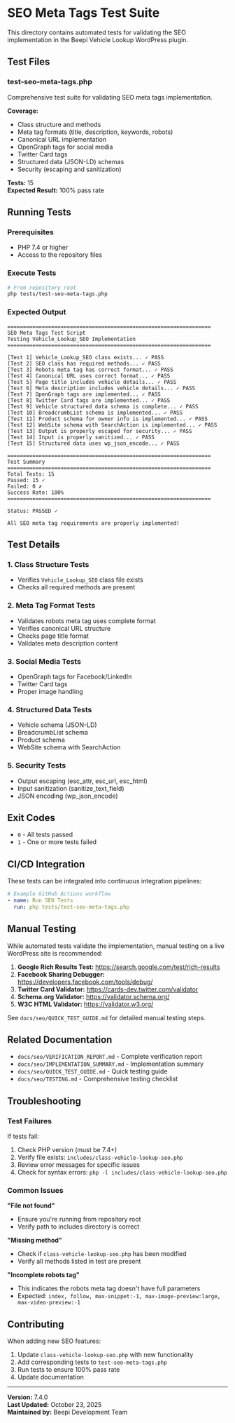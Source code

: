 # SEO Meta Tags Test Suite

This directory contains automated tests for validating the SEO implementation in the Beepi Vehicle Lookup WordPress plugin.

## Test Files

### test-seo-meta-tags.php
Comprehensive test suite for validating SEO meta tags implementation.

**Coverage:**
- Class structure and methods
- Meta tag formats (title, description, keywords, robots)
- Canonical URL implementation
- OpenGraph tags for social media
- Twitter Card tags
- Structured data (JSON-LD) schemas
- Security (escaping and sanitization)

**Tests:** 15  
**Expected Result:** 100% pass rate

## Running Tests

### Prerequisites
- PHP 7.4 or higher
- Access to the repository files

### Execute Tests

```bash
# From repository root
php tests/test-seo-meta-tags.php
```

### Expected Output

```
=================================================================
SEO Meta Tags Test Script
Testing Vehicle_Lookup_SEO Implementation
=================================================================

[Test 1] Vehicle_Lookup_SEO class exists... ✓ PASS
[Test 2] SEO class has required methods... ✓ PASS
[Test 3] Robots meta tag has correct format... ✓ PASS
[Test 4] Canonical URL uses correct format... ✓ PASS
[Test 5] Page title includes vehicle details... ✓ PASS
[Test 6] Meta description includes vehicle details... ✓ PASS
[Test 7] OpenGraph tags are implemented... ✓ PASS
[Test 8] Twitter Card tags are implemented... ✓ PASS
[Test 9] Vehicle structured data schema is complete... ✓ PASS
[Test 10] BreadcrumbList schema is implemented... ✓ PASS
[Test 11] Product schema for owner info is implemented... ✓ PASS
[Test 12] WebSite schema with SearchAction is implemented... ✓ PASS
[Test 13] Output is properly escaped for security... ✓ PASS
[Test 14] Input is properly sanitized... ✓ PASS
[Test 15] Structured data uses wp_json_encode... ✓ PASS

=================================================================
Test Summary
=================================================================
Total Tests: 15
Passed: 15 ✓
Failed: 0 ✗
Success Rate: 100%
=================================================================

Status: PASSED ✓

All SEO meta tag requirements are properly implemented!
```

## Test Details

### 1. Class Structure Tests
- Verifies `Vehicle_Lookup_SEO` class file exists
- Checks all required methods are present

### 2. Meta Tag Format Tests
- Validates robots meta tag uses complete format
- Verifies canonical URL structure
- Checks page title format
- Validates meta description content

### 3. Social Media Tests
- OpenGraph tags for Facebook/LinkedIn
- Twitter Card tags
- Proper image handling

### 4. Structured Data Tests
- Vehicle schema (JSON-LD)
- BreadcrumbList schema
- Product schema
- WebSite schema with SearchAction

### 5. Security Tests
- Output escaping (esc_attr, esc_url, esc_html)
- Input sanitization (sanitize_text_field)
- JSON encoding (wp_json_encode)

## Exit Codes

- `0` - All tests passed
- `1` - One or more tests failed

## CI/CD Integration

These tests can be integrated into continuous integration pipelines:

```yaml
# Example GitHub Actions workflow
- name: Run SEO Tests
  run: php tests/test-seo-meta-tags.php
```

## Manual Testing

While automated tests validate the implementation, manual testing on a live WordPress site is recommended:

1. **Google Rich Results Test:** https://search.google.com/test/rich-results
2. **Facebook Sharing Debugger:** https://developers.facebook.com/tools/debug/
3. **Twitter Card Validator:** https://cards-dev.twitter.com/validator
4. **Schema.org Validator:** https://validator.schema.org/
5. **W3C HTML Validator:** https://validator.w3.org/

See `docs/seo/QUICK_TEST_GUIDE.md` for detailed manual testing steps.

## Related Documentation

- `docs/seo/VERIFICATION_REPORT.md` - Complete verification report
- `docs/seo/IMPLEMENTATION_SUMMARY.md` - Implementation summary
- `docs/seo/QUICK_TEST_GUIDE.md` - Quick testing guide
- `docs/seo/TESTING.md` - Comprehensive testing checklist

## Troubleshooting

### Test Failures

If tests fail:

1. Check PHP version (must be 7.4+)
2. Verify file exists: `includes/class-vehicle-lookup-seo.php`
3. Review error messages for specific issues
4. Check for syntax errors: `php -l includes/class-vehicle-lookup-seo.php`

### Common Issues

**"File not found"**
- Ensure you're running from repository root
- Verify path to includes directory is correct

**"Missing method"**
- Check if `class-vehicle-lookup-seo.php` has been modified
- Verify all methods listed in test are present

**"Incomplete robots tag"**
- This indicates the robots meta tag doesn't have full parameters
- Expected: `index, follow, max-snippet:-1, max-image-preview:large, max-video-preview:-1`

## Contributing

When adding new SEO features:

1. Update `class-vehicle-lookup-seo.php` with new functionality
2. Add corresponding tests to `test-seo-meta-tags.php`
3. Run tests to ensure 100% pass rate
4. Update documentation

---

**Version:** 7.4.0  
**Last Updated:** October 23, 2025  
**Maintained by:** Beepi Development Team

